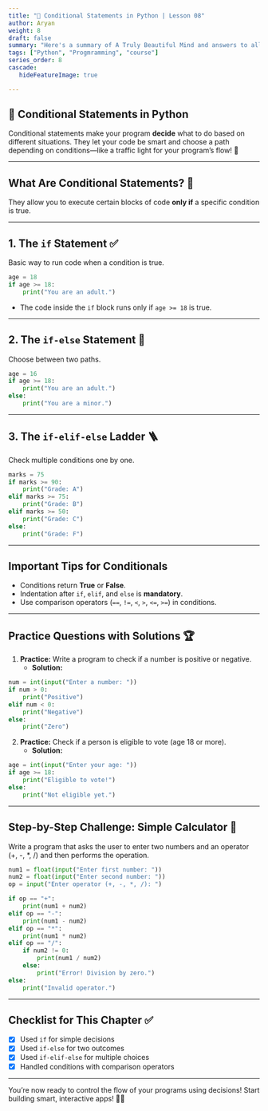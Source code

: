 ```yaml
---
title: "🧭 Conditional Statements in Python | Lesson 08"
author: Aryan
weight: 8
draft: false
summary: "Here's a summary of A Truly Beautiful Mind and answers to all the questions, presented for ease of understanding with emojis! 📚🤖 ..."
tags: ["Python", "Progmramming", "course"]
series_order: 8
cascade:
   hideFeatureImage: true

---
```


## 🧭 Conditional Statements in Python

Conditional statements make your program **decide** what to do based on different situations. They let your code be smart and choose a path depending on conditions—like a traffic light for your program’s flow! 🚦

***

## What Are Conditional Statements? 🤔

They allow you to execute certain blocks of code **only if** a specific condition is true.

***

## 1. The `if` Statement ✅

Basic way to run code when a condition is true.

```python
age = 18
if age >= 18:
    print("You are an adult.")
```

- The code inside the `if` block runs only if `age >= 18` is true.

***

## 2. The `if-else` Statement 🔄

Choose between two paths.

```python
age = 16
if age >= 18:
    print("You are an adult.")
else:
    print("You are a minor.")
```


***

## 3. The `if-elif-else` Ladder 🪜

Check multiple conditions one by one.

```python
marks = 75
if marks >= 90:
    print("Grade: A")
elif marks >= 75:
    print("Grade: B")
elif marks >= 50:
    print("Grade: C")
else:
    print("Grade: F")
```


***

## Important Tips for Conditionals

- Conditions return **True** or **False**.
- Indentation after `if`, `elif`, and `else` is **mandatory**.
- Use comparison operators (`==`, `!=`, `<`, `>`, `<=`, `>=`) in conditions.

***

## Practice Questions with Solutions 🏆

1. **Practice:** Write a program to check if a number is positive or negative.
    - **Solution:**

```python
num = int(input("Enter a number: "))
if num > 0:
    print("Positive")
elif num < 0:
    print("Negative")
else:
    print("Zero")
```

2. **Practice:** Check if a person is eligible to vote (age 18 or more).
    - **Solution:**

```python
age = int(input("Enter your age: "))
if age >= 18:
    print("Eligible to vote!")
else:
    print("Not eligible yet.")
```


***

## Step-by-Step Challenge: Simple Calculator 🧮

Write a program that asks the user to enter two numbers and an operator (+, -, *, /) and then performs the operation.

```python
num1 = float(input("Enter first number: "))
num2 = float(input("Enter second number: "))
op = input("Enter operator (+, -, *, /): ")

if op == "+":
    print(num1 + num2)
elif op == "-":
    print(num1 - num2)
elif op == "*":
    print(num1 * num2)
elif op == "/":
    if num2 != 0:
        print(num1 / num2)
    else:
        print("Error! Division by zero.")
else:
    print("Invalid operator.")
```


***

## Checklist for This Chapter ✅

- [x] Used `if` for simple decisions
- [x] Used `if-else` for two outcomes
- [x] Used `if-elif-else` for multiple choices
- [x] Handled conditions with comparison operators

***

You’re now ready to control the flow of your programs using decisions! Start building smart, interactive apps! 🚦🎉

